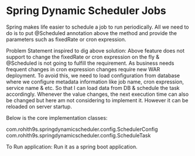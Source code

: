 # Spring Dynamic Scheduler Jobs

Spring makes life easier to schedule a job to run periodically. All we need to do is to put @Scheduled annotation above the method and provide the parameters such as fixedRate or cron expression.  

Problem Statement inspired to dig above solution:
	Above feature does not support to change the fixedRate or cron expression on the fly & @Scheduled is not going to fulfill the requirement. As business needs frequent changes in cron expression changes require new WAR deployment. To avoid this, we need to load configuration from database where we configure metadata information like job name, cron expression, service name & etc. So that I can load data from DB & schedule the task accordingly. Whenever the value changes, the next execution time can also be changed but here am not considering to implement it. However it can be reloaded on server startup.
	

Below is the core implementation classes:

com.rohith9s.springdynamicscheduler.config.SchedulerConfig
com.rohith9s.springdynamicscheduler.config.ScheduleTask

To Run application: Run it as a spring boot application.